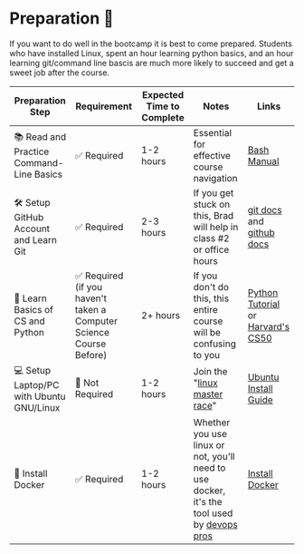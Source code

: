 # Preparation 🎒

If you want to do well in the bootcamp it is best to come prepared. Students who have installed Linux, spent an hour learning python basics, and an hour learning git/command line bascis are much more likely to succeed and get a sweet job after the course.

| **Preparation Step**                                     | **Requirement** | **Expected Time to Complete** | **Notes**                                                  | **Links**                                                                                         |
|----------------------------------------------------------|-----------------|-------------------------------|------------------------------------------------------------|---------------------------------------------------------------------------------------------------|
| 📚 Read and Practice Command-Line Basics                 | ✅ Required     | 1-2 hours                     | Essential for effective course navigation                 | [Bash Manual](https://www.gnu.org/software/bash/manual/bash.html) |
| 🛠️ Setup GitHub Account and Learn Git                   | ✅ Required     | 2-3 hours                     | If you get stuck on this, Brad will help in class #2 or office hours | [git docs](https://git-scm.com/doc) and [github docs](https://docs.github.com/en)                           |
| 🐍 Learn Basics of CS and Python                               | ✅ Required (if you haven't taken a Computer Science Course Before)    | 2+ hours                     | If you don't do this, this entire course will be confusing to you                       | [Python Tutorial](https://docs.python.org/3/tutorial/) or [Harvard's CS50](https://cs50.harvard.edu/x/)                                   |
| 💻 Setup Laptop/PC with Ubuntu GNU/Linux               | 🔄 Not Required | 1-2 hours                     | Join the "[linux master race](https://www.reddit.com/r/linuxmasterrace/)"                        | [Ubuntu Install Guide](https://ubuntu.com/tutorials/install-ubuntu-desktop#1-overview)       |
| 🐳 Install Docker                                      | ✅ Required  | 1-2 hours                     | Whether you use linux or not, you'll need to use docker, it's the tool used by [devops pros](https://www.zdnet.com/article/what-is-docker-and-why-is-it-so-darn-popular/)                    | [Install Docker](https://docs.docker.com/engine/install/)                                     |


